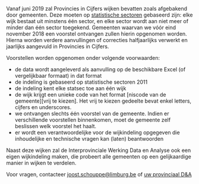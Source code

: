 Vanaf juni 2019 zal Provincies in Cijfers wijken bevatten zoals afgebakend door gemeenten. 
Deze moeten op [statistische sectoren](https://statbel.fgov.be/nl/over-statbel/methodologie/classificaties/statistische-sectoren) gebaseerd zijn: elke wijk bestaat uit minstens één sector, en elke sector wordt aan niet meer of minder dan één sector toegekend.
Gemeenten waarvan we vóór eind november 2018 een voorstel ontvangen zullen hierin opgenomen worden. Hierna worden verdere aanvullingen of correcties halfjaarlijks verwerkt en jaarlijks aangevuld in Provincies in Cijfers.

Voorstellen worden opgenomen onder volgende voorwaarden:
- de data wordt aangeleverd als aanvulling op de beschikbare Excel (of vergelijkbaar formaat) in dat format
- de indeling is gebaseerd op statistische sectoren 2011
- de indeling kent elke statsec toe aan één wijk
- de wijk krijgt een unieke code van het format [niscode van de gemeente][vrij te kiezen]. Het vrij te kiezen gedeelte bevat enkel letters, cijfers en underscores.
- we ontvangen slechts één voorstel van de gemeente. Indien er verschillende voorstellen binnenkomen, moet de gemeente zelf beslissen welk voorstel het haalt.
- er wordt een verantwoordelijke voor de wijkindeling opgegeven die inhoudelijke en technische vragen kan (laten) beantwoorden

Naast deze wijken zal de Interprovinciale Werking Data en Analyse ook een eigen wijkindeling maken, die probeert alle gemeenten op een gelijkaardige manier in wijken te verdelen.

Voor vragen, contacteer joost.schouppe@limburg.be of [uw provinciaal D&A](https://provincies.incijfers.be/databank?report=project_d_en_a)
